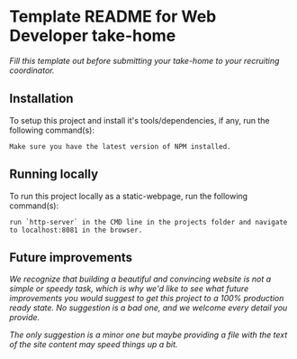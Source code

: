 # Template README for Web Developer take-home

*Fill this template out before submitting your take-home to your recruiting
coordinator.*

## Installation

To setup this project and install it's tools/dependencies, if any, run the
following command(s):

```
Make sure you have the latest version of NPM installed.
```

## Running locally

To run this project locally as a static-webpage, run the following command(s):

```
run `http-server` in the CMD line in the projects folder and navigate to localhost:8081 in the browser.
```

## Future improvements

*We recognize that building a beautiful and convincing website is not a
simple or speedy task, which is why we'd like to see what future
improvements you would suggest to get this project to a 100% production
ready state. No suggestion is a bad one, and we welcome every detail you
provide.*

*The only suggestion is a minor one but maybe providing a file with the text of the site content may speed things up a bit.* 


